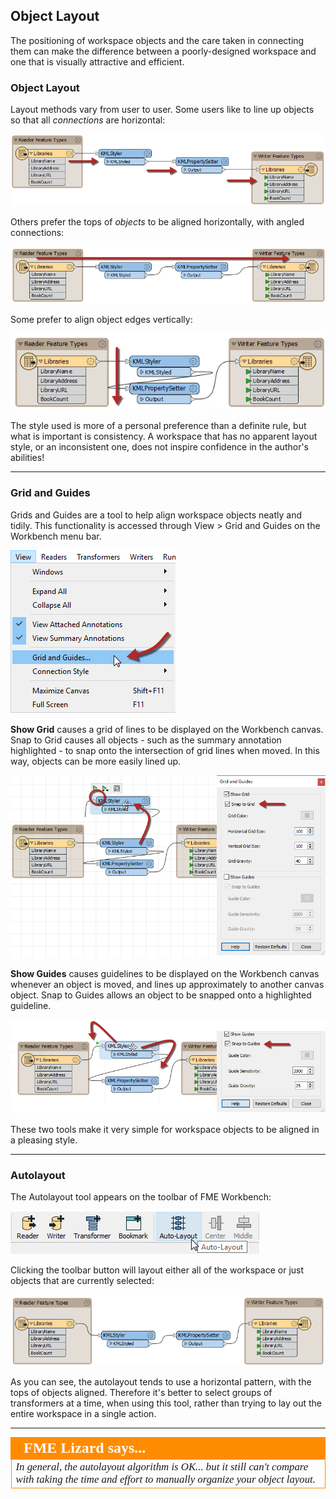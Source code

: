 ## Object Layout ##

The positioning of workspace objects and the care taken in connecting them can make the difference between a poorly-designed workspace and one that is visually attractive and efficient.

### Object Layout ###

Layout methods vary from user to user. Some users like to line up objects so that all *connections* are horizontal:

![](./Images/Img5.058.StraightConnectionTransformers.png)

Others prefer the tops of *objects* to be aligned horizontally, with angled connections:

![](./Images/Img5.059.AlignedTopTransformers.png)

Some prefer to align object edges vertically:

![](./Images/Img5.060.VerticallyAlignedTransformers.png)

The style used is more of a personal preference than a definite rule, but what is important is consistency. A workspace that has no apparent layout style, or an inconsistent one, does not inspire confidence in the author's abilities!

---

### Grid and Guides ###
Grids and Guides are a tool to help align workspace objects neatly and tidily. This functionality is accessed through View > Grid and Guides on the Workbench menu bar.

![](./Images/Img5.061.GridAndGuideMenu.png)

**Show Grid** causes a grid of lines to be displayed on the Workbench canvas. Snap to Grid causes all objects - such as the summary annotation highlighted - to snap onto the intersection of grid lines when moved. In this way, objects can be more easily lined up.

![](./Images/Img5.062.GridOptions.png)

**Show Guides** causes guidelines to be displayed on the Workbench canvas whenever an object is moved, and lines up approximately to another canvas object. Snap to Guides allows an object to be snapped onto a highlighted guideline.

![](./Images/Img5.063.GuideOptions.png)

These two tools make it very simple for workspace objects to be aligned in a pleasing style.

---

### Autolayout ###

The Autolayout tool appears on the toolbar of FME Workbench:

![](./Images/Img5.064.AutolayoutMenubar.png)

Clicking the toolbar button will layout either all of the workspace or just objects that are currently selected:

![](./Images/Img5.065.AutolayoutAfter.png)

As you can see, the autolayout tends to use a horizontal pattern, with the tops of objects aligned. Therefore it's better to select groups of transformers at a time, when using this tool, rather than trying to lay out the entire workspace in a single action.

---

<!--Person X Says Section-->

<table style="border-spacing: 0px">
<tr>
<td style="vertical-align:middle;background-color:darkorange;border: 2px solid darkorange">
<i class="fa fa-quote-left fa-lg fa-pull-left fa-fw" style="color:white;padding-right: 12px;vertical-align:text-top"></i>
<span style="color:white;font-size:x-large;font-weight: bold;font-family:serif">FME Lizard says...</span>
</td>
</tr>

<tr>
<td style="border: 1px solid darkorange">
<span style="font-family:serif; font-style:italic; font-size:larger">
In general, the autolayout algorithm is OK... but it still can't compare with taking the time and effort to manually organize your object layout.
</span>
</td>
</tr>
</table>

